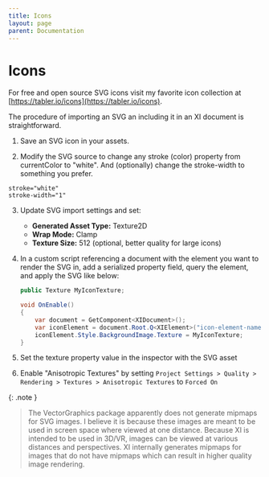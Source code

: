 ```yaml
---
title: Icons
layout: page
parent: Documentation
---
```


# Icons

For free and open source SVG icons visit my favorite icon collection at [https://tabler.io/icons](https://tabler.io/icons).

The procedure of importing an SVG an including it in an XI document is straightforward.

1. Save an SVG icon in your assets.

2. Modify the SVG source to change any stroke (color) property from currentColor to "white". And (optionally) change the stroke-width to something you prefer.

```properties
stroke="white"
stroke-width="1"
```

3. Update SVG import settings and set:
   - __Generated Asset Type:__ Texture2D
   - __Wrap Mode:__ Clamp
   - __Texture Size:__ 512 (optional, better quality for large icons)

4. In a custom script referencing a document with the element you want to render the SVG in, add a serialized property field, query the element, and apply the SVG like below:

    ```cs
    public Texture MyIconTexture;

    void OnEnable()
    {
        var document = GetComponent<XIDocument>();
        var iconElement = document.Root.Q<XIElement>("icon-element-name");
        iconElement.Style.BackgroundImage.Texture = MyIconTexture;
    }
    ```

5. Set the texture property value in the inspector with the SVG asset

6. Enable "Anisotropic Textures" by setting `Project Settings > Quality > Rendering > Textures > Anisotropic Textures` to `Forced On`

{: .note }
> The VectorGraphics package apparently does not generate mipmaps for SVG images. I believe it is because these images are meant to be used in screen space where viewed at one distance. Because XI is intended to be used in 3D/VR, images can be viewed at various distances and perspectives. XI internally generates mipmaps for images that do not have mipmaps which can result in higher quality image rendering.
